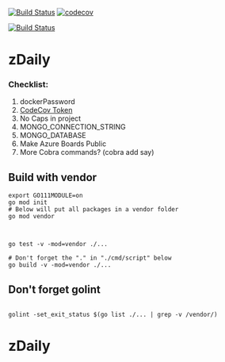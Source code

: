 


[![Build Status](https://travis-ci.org/mchirico/zDaily.svg?branch=master)](https://travis-ci.org/mchirico/zDaily)
[![codecov](https://codecov.io/gh/mchirico/zDaily/branch/master/graph/badge.svg)](https://codecov.io/gh/mchirico/zDaily)

[![Build Status](https://mchirico.visualstudio.com/zDaily/_apis/build/status/mchirico.zDaily?branchName=master)](https://mchirico.visualstudio.com/zDaily/_build/latest?definitionId=9&branchName=master)


# zDaily



### Checklist:

1. dockerPassword
2. [CodeCov Token](https://codecov.io/gh/mchirico)
3. No Caps in project
4. MONGO_CONNECTION_STRING
5. MONGO_DATABASE 
6. Make Azure Boards Public
7. More Cobra commands? (cobra add say)



## Build with vendor
```
export GO111MODULE=on
go mod init
# Below will put all packages in a vendor folder
go mod vendor



go test -v -mod=vendor ./...

# Don't forget the "." in "./cmd/script" below
go build -v -mod=vendor ./...
```


## Don't forget golint

```

golint -set_exit_status $(go list ./... | grep -v /vendor/)

```


# zDaily
